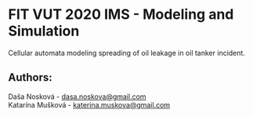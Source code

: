 # FIT VUT 2020 IMS - Modeling and Simulation
Cellular automata modeling spreading of oil leakage in oil tanker incident.

## Authors:
Daša Nosková - dasa.noskova@gmail.com \
Katarína Mušková - katerina.muskova@gmail.com
